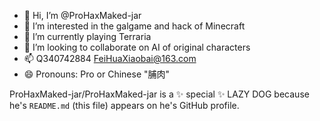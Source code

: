 - 👋 Hi, I’m @ProHaxMaked-jar
- 👀 I’m interested in the galgame and hack of Minecraft
- 🌱 I’m currently playing Terraria
- 💞️ I’m looking to collaborate on AI of original characters
- 📫 Q340742884 FeiHuaXiaobai@163.com
- 😄 Pronouns: Pro or Chinese "脯肉"



ProHaxMaked-jar/ProHaxMaked-jar is a ✨ special ✨ LAZY DOG because he's `README.md` (this file) appears on he's GitHub profile.

